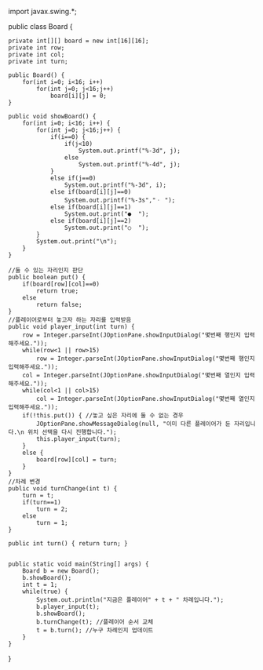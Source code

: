 import javax.swing.*;

public class Board {

	private int[][] board = new int[16][16];
	private int row;
	private int col;
	private int turn;

	public Board() {
		for(int i=0; i<16; i++) 
			for(int j=0; j<16;j++) 
				board[i][j] = 0;
	}
	
	public void showBoard() {
		for(int i=0; i<16; i++) { 
			for(int j=0; j<16;j++) {
				if(i==0) { 
					if(j<10)
						System.out.printf("%-3d", j);
					else
						System.out.printf("%-4d", j);
				}
				else if(j==0)
					System.out.printf("%-3d", i);
				else if(board[i][j]==0)
					System.out.printf("%-3s","ㆍ "); 
				else if(board[i][j]==1)
					System.out.print("●  ");
				else if(board[i][j]==2)
					System.out.print("○  ");
			}
			System.out.print("\n");
		}
	}

	//둘 수 있는 자리인지 판단
	public boolean put() {
		if(board[row][col]==0) 
			return true;
		else
			return false;
	}
	//플레이어로부터 놓고자 하는 자리를 입력받음
	public void player_input(int turn) {
		row = Integer.parseInt(JOptionPane.showInputDialog("몇번째 행인지 입력해주세요."));
		while(row<1 || row>15)
			row = Integer.parseInt(JOptionPane.showInputDialog("몇번째 행인지 입력해주세요."));
		col = Integer.parseInt(JOptionPane.showInputDialog("몇번째 열인지 입력해주세요."));
		while(col<1 || col>15)
			col = Integer.parseInt(JOptionPane.showInputDialog("몇번째 열인지 입력해주세요."));
		if(!this.put()) { //놓고 싶은 자리에 둘 수 없는 경우
			JOptionPane.showMessageDialog(null, "이미 다른 플레이어가 둔 자리입니다.\n 위치 선택을 다시 진행합니다.");
			this.player_input(turn);
		}
		else {
			board[row][col] = turn;
		}
	}
	//차례 변경
	public void turnChange(int t) {
		turn = t;
		if(turn==1)
			turn = 2;
		else
			turn = 1;
	}
	
	public int turn() { return turn; }


	public static void main(String[] args) {
		Board b = new Board();
		b.showBoard();
		int t = 1;
		while(true) {
			System.out.println("지금은 플레이어" + t + " 차례입니다.");
			b.player_input(t);
			b.showBoard();
			b.turnChange(t); //플레이어 순서 교체
			t = b.turn(); //누구 차례인지 업데이트
		}
	}
}
